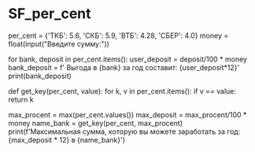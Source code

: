 # SF_per_cent

per_cent = {'ТКБ': 5.6, 'СКБ': 5.9, 'ВТБ': 4.28, 'СБЕР': 4.0}
money = float(input("Введите сумму:"))

for bank, deposit in per_cent.items():
    user_deposit = deposit/100 * money
    bank_deposit = f' Выгода в {bank} за год составит: {user_deposit*12}'
    print(bank_deposit)

def get_key(per_cent, value):
    for k, v in per_cent.items():
        if v == value:
            return k

max_procent = max(per_cent.values())
max_deposit = max_procent/100 * money
name_bank = get_key(per_cent, max_procent)
print(f'Максимальная сумма, которую вы можете заработать за год: {max_deposit * 12} в {name_bank}')
